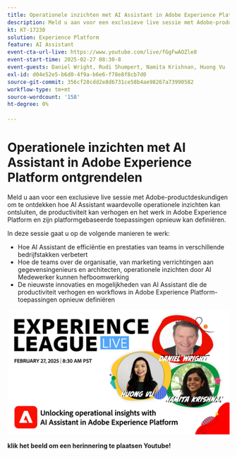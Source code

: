 ```yaml
---
title: Operationele inzichten met AI Assistant in Adobe Experience Platform ontgrendelen
description: Meld u aan voor een exclusieve live sessie met Adobe-productdeskundigen om te ontdekken hoe AI Assistant waardevolle operationele inzichten kan ontsluiten, de productiviteit kan verhogen en het werk in Adobe Experience Platform en zijn platformgebaseerde toepassingen opnieuw kan definiëren.
kt: KT-17230
solution: Experience Platform
feature: AI Assistant
event-cta-url-live: https://www.youtube.com/live/fGgFwAOZle8
event-start-time: 2025-02-27 08:30-8
event-guests: Daniel Wright, Rudi Shumpert, Namita Krishnan, Huong Vu
exl-id: d04e52e5-b6d0-4f9a-b6e6-f78e8f8cb7d0
source-git-commit: 356cf28cdd2e8d6731ce58b4ae98267a73990582
workflow-type: tm+mt
source-wordcount: '158'
ht-degree: 0%

---
```


# Operationele inzichten met AI Assistant in Adobe Experience Platform ontgrendelen

Meld u aan voor een exclusieve live sessie met Adobe-productdeskundigen om te ontdekken hoe AI Assistant waardevolle operationele inzichten kan ontsluiten, de productiviteit kan verhogen en het werk in Adobe Experience Platform en zijn platformgebaseerde toepassingen opnieuw kan definiëren.

In deze sessie gaat u op de volgende manieren te werk:

* Hoe AI Assistant de efficiëntie en prestaties van teams in verschillende bedrijfstakken verbetert
* Hoe de teams over de organisatie, van marketing verrichtingen aan gegevensingenieurs en architecten, operationele inzichten door AI Medewerker kunnen hefboomwerking
* De nieuwste innovaties en mogelijkheden van AI Assistant die de productiviteit verhogen en workflows in Adobe Experience Platform-toepassingen opnieuw definiëren

[![ ExL LIVE Feb 27 2025 ](assets/WebBanner-Feb-27-2025.png) ](https://engage.adobe.com/ExpLeagueLive-250227.html)

**klik het beeld om een herinnering te plaatsen Youtube!**
